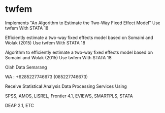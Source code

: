 # twfem
Implements "An Algorithm to Estimate the Two-Way Fixed Effect Model" Use twfem With STATA 18

Efficiently estimate a two-way fixed effects model based on Somaini and Wolak (2015) Use twfem With STATA 18

Algorithm to efficiently estimate a two-way fixed effects model based on Somaini and Wolak (2015) Use twfem With STATA 18

Olah Data Semarang

WA : +6285227746673 (085227746673)

Receive Statistical Analysis Data Processing Services Using

SPSS, AMOS, LISREL, Frontier 4.1, EVIEWS, SMARTPLS, STATA

DEAP 2.1, ETC
